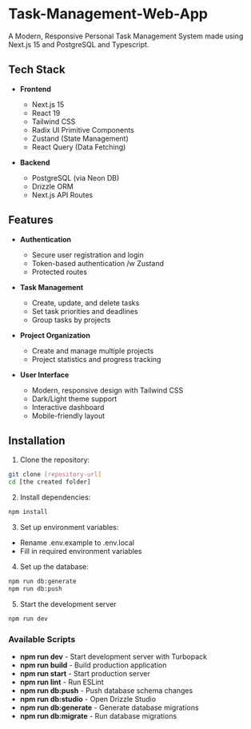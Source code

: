 # Task-Management-Web-App
A Modern, Responsive Personal Task Management System made using Next.js 15 and PostgreSQL and Typescript.

## Tech Stack

- **Frontend**
  - Next.js 15
  - React 19
  - Tailwind CSS
  - Radix UI Primitive Components
  - Zustand (State Management)
  - React Query (Data Fetching)

- **Backend**
  - PostgreSQL (via Neon DB)
  - Drizzle ORM
  - Next.js API Routes

## Features

- **Authentication**
  - Secure user registration and login
  - Token-based authentication /w Zustand
  - Protected routes

- **Task Management**
  - Create, update, and delete tasks
  - Set task priorities and deadlines
  - Group tasks by projects

- **Project Organization**
  - Create and manage multiple projects
  - Project statistics and progress tracking

- **User Interface**
  - Modern, responsive design with Tailwind CSS
  - Dark/Light theme support
  - Interactive dashboard
  - Mobile-friendly layout

## Installation

1. Clone the repository:
```bash
git clone [repository-url]
cd [the created folder]
```

2. Install dependencies:
```bash
npm install
```

3. Set up environment variables:

- Rename .env.example to .env.local
- Fill in required environment variables

4. Set up the database:

```bash
npm run db:generate
npm run db:push
```

5. Start the development server
```bash
npm run dev
```

### Available Scripts
- **npm run dev** - Start development server with Turbopack
- **npm run build** - Build production application
- **npm run start** - Start production server
- **npm run lint** - Run ESLint
- **npm run db:push** - Push database schema changes
- **npm run db:studio** - Open Drizzle Studio
- **npm run db:generate** - Generate database migrations
- **npm run db:migrate** - Run database migrations


